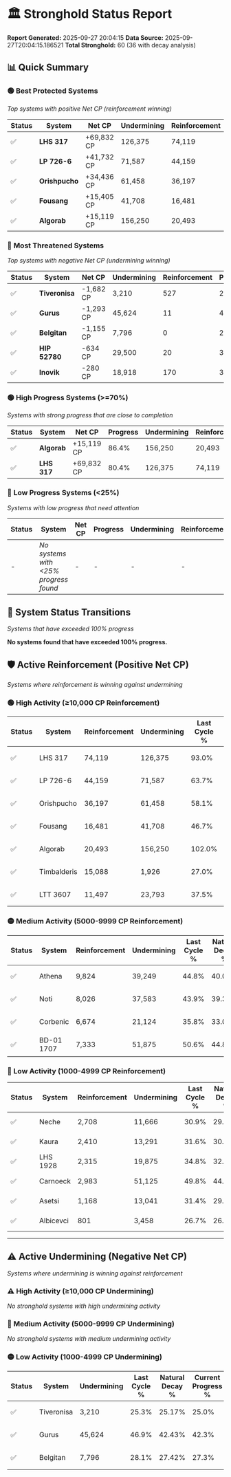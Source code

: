 # 🏛️ Stronghold Status Report

**Report Generated:** 2025-09-27 20:04:15
**Data Source:** 2025-09-27T20:04:15.186521
**Total Stronghold:** 60 (36 with decay analysis)

## 📊 Quick Summary

### 🟢 **Best Protected Systems**
*Top systems with positive Net CP (reinforcement winning)*

| Status | System | Net CP | Undermining | Reinforcement | Progress |
|--------|--------|--------|-------------|---------------|----------|
| ✅ | **LHS 317** | +69,832 CP | 126,375 | 74,119 | 80.4% |
| ✅ | **LP 726-6** | +41,732 CP | 71,587 | 44,159 | 56.5% |
| ✅ | **Orishpucho** | +34,436 CP | 61,458 | 36,197 | 52.0% |
| ✅ | **Fousang** | +15,405 CP | 41,708 | 16,481 | 42.5% |
| ✅ | **Algorab** | +15,119 CP | 156,250 | 20,493 | 86.4% |

### 🔴 **Most Threatened Systems**
*Top systems with negative Net CP (undermining winning)*

| Status | System | Net CP | Undermining | Reinforcement | Progress |
|--------|--------|--------|-------------|---------------|----------|
| ✅ | **Tiveronisa** | -1,682 CP | 3,210 | 527 | 25.0% |
| ✅ | **Gurus** | -1,293 CP | 45,624 | 11 | 42.3% |
| ✅ | **Belgitan** | -1,155 CP | 7,796 | 0 | 27.3% |
| ✅ | **HIP 52780** | -634 CP | 29,500 | 20 | 36.2% |
| ✅ | **Inovik** | -280 CP | 18,918 | 170 | 32.1% |

### 🟢 **High Progress Systems (>=70%)**
*Systems with strong progress that are close to completion*

| Status | System | Net CP | Progress | Undermining | Reinforcement |
|--------|--------|--------|----------|-------------|---------------|
| ✅ | **Algorab** | +15,119 CP | 86.4% | 156,250 | 20,493 |
| ✅ | **LHS 317** | +69,832 CP | 80.4% | 126,375 | 74,119 |

### 🔴 **Low Progress Systems (<25%)**
*Systems with low progress that need attention*

| Status | System | Net CP | Progress | Undermining | Reinforcement |
|--------|--------|--------|----------|-------------|---------------|
| - | *No systems with <25% progress found* | - | - | - | - |
## 🔄 System Status Transitions
*Systems that have exceeded 100% progress*

**No systems found that have exceeded 100% progress.**

## 🛡️ Active Reinforcement (Positive Net CP)
*Systems where reinforcement is winning against undermining*

### 🟢 High Activity (≥10,000 CP Reinforcement)

| Status | System | Reinforcement | Undermining | Last Cycle % | Natural Decay % | Current Progress % | Current CP | Net CP | Activity |
|--------|--------|---------------|-------------|--------------|-----------------|-------------------|------------|--------|----------|
| ✅ | LHS 317 | 74,119 | 126,375 | 93.0% | 73.42% | 80.4% | 804,000 | +69,832 | 🟢 High Reinforcement |
| ✅ | LP 726-6 | 44,159 | 71,587 | 63.7% | 52.33% | 56.5% | 565,000 | +41,732 | 🟢 High Reinforcement |
| ✅ | Orishpucho | 36,197 | 61,458 | 58.1% | 48.56% | 52.0% | 520,000 | +34,436 | 🟢 High Reinforcement |
| ✅ | Fousang | 16,481 | 41,708 | 46.7% | 40.96% | 42.5% | 425,000 | +15,405 | 🟢 High Reinforcement |
| ✅ | Algorab | 20,493 | 156,250 | 102.0% | 84.89% | 86.4% | 864,000 | +15,119 | 🟢 High Reinforcement |
| ✅ | Timbalderis | 15,088 | 1,926 | 27.0% | 25.34% | 26.8% | 268,000 | +14,596 | 🟢 High Reinforcement |
| ✅ | LTT 3607 | 11,497 | 23,793 | 37.5% | 34.01% | 35.1% | 351,000 | +10,896 | 🟢 High Reinforcement |

### 🟡 Medium Activity (5000-9999 CP Reinforcement)

| Status | System | Reinforcement | Undermining | Last Cycle % | Natural Decay % | Current Progress % | Current CP | Net CP | Activity |
|--------|--------|---------------|-------------|--------------|-----------------|-------------------|------------|--------|----------|
| ✅ | Athena | 9,824 | 39,249 | 44.8% | 40.02% | 40.9% | 409,000 | +8,839 | 🟡 Medium Reinforcement |
| ✅ | Noti | 8,026 | 37,583 | 43.9% | 39.39% | 40.1% | 401,000 | +7,129 | 🟡 Medium Reinforcement |
| ✅ | Corbenic | 6,674 | 21,124 | 35.8% | 33.06% | 33.7% | 337,000 | +6,365 | 🟡 Medium Reinforcement |
| ✅ | BD-01 1707 | 7,333 | 51,875 | 50.6% | 44.82% | 45.4% | 453,999 | +5,782 | 🟡 Medium Reinforcement |

### 🔴 Low Activity (1000-4999 CP Reinforcement)

| Status | System | Reinforcement | Undermining | Last Cycle % | Natural Decay % | Current Progress % | Current CP | Net CP | Activity |
|--------|--------|---------------|-------------|--------------|-----------------|-------------------|------------|--------|----------|
| ✅ | Neche | 2,708 | 11,666 | 30.9% | 29.43% | 29.7% | 297,000 | +2,731 | 🔵 Low Reinforcement |
| ✅ | Kaura | 2,410 | 13,291 | 31.6% | 30.06% | 30.3% | 303,000 | +2,398 | 🔵 Low Reinforcement |
| ✅ | LHS 1928 | 2,315 | 19,875 | 34.8% | 32.59% | 32.8% | 327,999 | +2,074 | 🔵 Low Reinforcement |
| ✅ | Carnoeck | 2,983 | 51,125 | 49.8% | 44.55% | 44.7% | 447,000 | +1,500 | 🔵 Low Reinforcement |
| ✅ | Asetsi | 1,168 | 13,041 | 31.4% | 29.98% | 30.1% | 301,000 | +1,203 | 🔵 Low Reinforcement |
| ✅ | Albicevci | 801 | 3,458 | 26.7% | 26.29% | 26.4% | 264,000 | +1,148 | 🔵 Low Reinforcement |


---

## ⚠️ Active Undermining (Negative Net CP)
*Systems where undermining is winning against reinforcement*

### ⚠️ High Activity (≥10,000 CP Undermining)

*No stronghold systems with high undermining activity*

### 🔶 Medium Activity (5000-9999 CP Undermining)

*No stronghold systems with medium undermining activity*

### 🟡 Low Activity (1000-4999 CP Undermining)

| Status | System | Undermining | Last Cycle % | Natural Decay % | Current Progress % | Reinforcement | Current CP | Net CP | Activity |
|--------|--------|-------------|--------------|-----------------|-------------------|---------------|------------|--------|----------|
| ✅ | Tiveronisa | 3,210 | 25.3% | 25.17% | 25.0% | 527 | 250,000 | -1,682 | 🟡 Low Undermining |
| ✅ | Gurus | 45,624 | 46.9% | 42.43% | 42.3% | 11 | 423,000 | -1,293 | 🟡 Low Undermining |
| ✅ | Belgitan | 7,796 | 28.1% | 27.42% | 27.3% | 0 | 273,000 | -1,155 | 🟡 Low Undermining |
